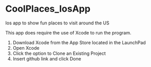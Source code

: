 # CoolPlaces_IosApp
Ios app to show fun places to visit around the US

This app does require the use of Xcode to  run the program.

1. Download Xcode from the App Store located in the LaunchPad
2. Open Xcode
3. Click the option to Clone an Existing Project
4. Insert github link and click Done
